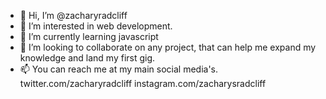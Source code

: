 - 👋 Hi, I’m @zacharyradcliff
- 👀 I’m interested in web development.
- 🌱 I’m currently learning javascript
- 💞️ I’m looking to collaborate on any project, that can help me expand my knowledge and land my first gig.
- 📫 You can reach me at my main social media's. twitter.com/zacharyradcliff instagram.com/zacharysradcliff

<!---
zacharyradcliff/zacharyradcliff is a ✨ special ✨ repository because its `README.md` (this file) appears on your GitHub profile.
You can click the Preview link to take a look at your changes.
--->
